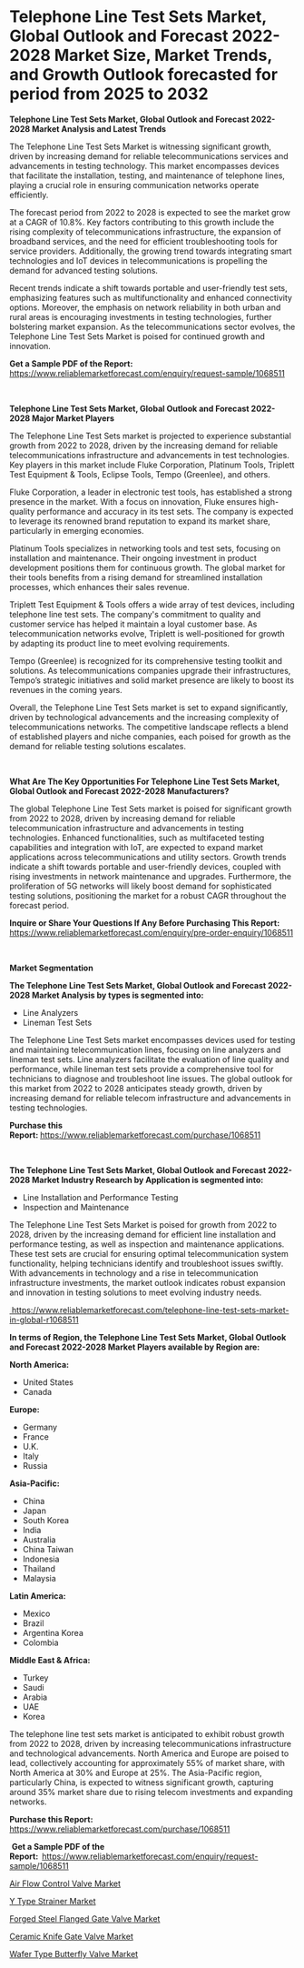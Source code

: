 <p><h1>Telephone Line Test Sets Market, Global Outlook and Forecast 2022-2028 Market Size, Market Trends, and Growth Outlook forecasted for period from 2025 to 2032</h1></p><p><strong>Telephone Line Test Sets Market, Global Outlook and Forecast 2022-2028 Market Analysis and Latest Trends</strong></p>
<p><p>The Telephone Line Test Sets Market is witnessing significant growth, driven by increasing demand for reliable telecommunications services and advancements in testing technology. This market encompasses devices that facilitate the installation, testing, and maintenance of telephone lines, playing a crucial role in ensuring communication networks operate efficiently.</p><p>The forecast period from 2022 to 2028 is expected to see the market grow at a CAGR of 10.8%. Key factors contributing to this growth include the rising complexity of telecommunications infrastructure, the expansion of broadband services, and the need for efficient troubleshooting tools for service providers. Additionally, the growing trend towards integrating smart technologies and IoT devices in telecommunications is propelling the demand for advanced testing solutions.</p><p>Recent trends indicate a shift towards portable and user-friendly test sets, emphasizing features such as multifunctionality and enhanced connectivity options. Moreover, the emphasis on network reliability in both urban and rural areas is encouraging investments in testing technologies, further bolstering market expansion. As the telecommunications sector evolves, the Telephone Line Test Sets Market is poised for continued growth and innovation.</p></p>
<p><strong>Get a Sample PDF of the Report:&nbsp;</strong> <a href="https://www.reliablemarketforecast.com/enquiry/request-sample/1068511?utm_campaign=2886&utm_medium=2&utm_source=Github&utm_content=ia&utm_term=21032025&utm_id=telephone-line-test-sets-market-global-outlook-and-forecast-2022-2028">https://www.reliablemarketforecast.com/enquiry/request-sample/1068511</a></p>
<p>&nbsp;</p>
<p><strong>Telephone Line Test Sets Market, Global Outlook and Forecast 2022-2028 Major Market Players</strong></p>
<p><p>The Telephone Line Test Sets market is projected to experience substantial growth from 2022 to 2028, driven by the increasing demand for reliable telecommunications infrastructure and advancements in test technologies. Key players in this market include Fluke Corporation, Platinum Tools, Triplett Test Equipment & Tools, Eclipse Tools, Tempo (Greenlee), and others.</p><p>Fluke Corporation, a leader in electronic test tools, has established a strong presence in the market. With a focus on innovation, Fluke ensures high-quality performance and accuracy in its test sets. The company is expected to leverage its renowned brand reputation to expand its market share, particularly in emerging economies.</p><p>Platinum Tools specializes in networking tools and test sets, focusing on installation and maintenance. Their ongoing investment in product development positions them for continuous growth. The global market for their tools benefits from a rising demand for streamlined installation processes, which enhances their sales revenue.</p><p>Triplett Test Equipment & Tools offers a wide array of test devices, including telephone line test sets. The company's commitment to quality and customer service has helped it maintain a loyal customer base. As telecommunication networks evolve, Triplett is well-positioned for growth by adapting its product line to meet evolving requirements.</p><p>Tempo (Greenlee) is recognized for its comprehensive testing toolkit and solutions. As telecommunications companies upgrade their infrastructures, Tempo’s strategic initiatives and solid market presence are likely to boost its revenues in the coming years.</p><p>Overall, the Telephone Line Test Sets market is set to expand significantly, driven by technological advancements and the increasing complexity of telecommunications networks. The competitive landscape reflects a blend of established players and niche companies, each poised for growth as the demand for reliable testing solutions escalates.</p></p>
<p>&nbsp;</p>
<p><strong>What Are The Key Opportunities For Telephone Line Test Sets Market, Global Outlook and Forecast 2022-2028 Manufacturers?</strong></p>
<p><p>The global Telephone Line Test Sets market is poised for significant growth from 2022 to 2028, driven by increasing demand for reliable telecommunication infrastructure and advancements in testing technologies. Enhanced functionalities, such as multifaceted testing capabilities and integration with IoT, are expected to expand market applications across telecommunications and utility sectors. Growth trends indicate a shift towards portable and user-friendly devices, coupled with rising investments in network maintenance and upgrades. Furthermore, the proliferation of 5G networks will likely boost demand for sophisticated testing solutions, positioning the market for a robust CAGR throughout the forecast period.</p></p>
<p><strong>Inquire or Share Your Questions If Any Before Purchasing This Report:</strong> <a href="https://www.reliablemarketforecast.com/enquiry/pre-order-enquiry/1068511?utm_campaign=2886&utm_medium=2&utm_source=Github&utm_content=ia&utm_term=21032025&utm_id=telephone-line-test-sets-market-global-outlook-and-forecast-2022-2028">https://www.reliablemarketforecast.com/enquiry/pre-order-enquiry/1068511</a></p>
<p>&nbsp;</p>
<p><strong>Market Segmentation</strong></p>
<p><strong>The Telephone Line Test Sets Market, Global Outlook and Forecast 2022-2028 Market Analysis by types is segmented into:</strong></p>
<p><ul><li>Line Analyzers</li><li>Lineman Test Sets</li></ul></p>
<p><p>The Telephone Line Test Sets market encompasses devices used for testing and maintaining telecommunication lines, focusing on line analyzers and lineman test sets. Line analyzers facilitate the evaluation of line quality and performance, while lineman test sets provide a comprehensive tool for technicians to diagnose and troubleshoot line issues. The global outlook for this market from 2022 to 2028 anticipates steady growth, driven by increasing demand for reliable telecom infrastructure and advancements in testing technologies.</p></p>
<p><strong>Purchase this Report:&nbsp;</strong><a href="https://www.reliablemarketforecast.com/purchase/1068511?utm_campaign=2886&utm_medium=2&utm_source=Github&utm_content=ia&utm_term=21032025&utm_id=telephone-line-test-sets-market-global-outlook-and-forecast-2022-2028">https://www.reliablemarketforecast.com/purchase/1068511</a></p>
<p>&nbsp;</p>
<p><strong>The Telephone Line Test Sets Market, Global Outlook and Forecast 2022-2028 Market Industry Research by Application is segmented into:</strong></p>
<p><ul><li>Line Installation and Performance Testing</li><li>Inspection and Maintenance</li></ul></p>
<p><p>The Telephone Line Test Sets Market is poised for growth from 2022 to 2028, driven by the increasing demand for efficient line installation and performance testing, as well as inspection and maintenance applications. These test sets are crucial for ensuring optimal telecommunication system functionality, helping technicians identify and troubleshoot issues swiftly. With advancements in technology and a rise in telecommunication infrastructure investments, the market outlook indicates robust expansion and innovation in testing solutions to meet evolving industry needs.</p></p>
<p><a href="https://www.reliablemarketforecast.com/telephone-line-test-sets-market-in-global-r1068511?utm_campaign=2886&utm_medium=2&utm_source=Github&utm_content=ia&utm_term=21032025&utm_id=telephone-line-test-sets-market-global-outlook-and-forecast-2022-2028">&nbsp;https://www.reliablemarketforecast.com/telephone-line-test-sets-market-in-global-r1068511</a></p>
<p><strong>In terms of Region, the Telephone Line Test Sets Market, Global Outlook and Forecast 2022-2028 Market Players available by Region are:</strong></p>
<p>
    <p> <strong> North America: </strong>
        <ul>
            <li>United States</li>
            <li>Canada</li>
        </ul>
        </p> 
    <p> <strong> Europe: </strong>
        <ul>
            <li>Germany</li>
            <li>France</li>
            <li>U.K.</li>
            <li>Italy</li>
            <li>Russia</li>
        </ul>
        </p> 
    <p> <strong> Asia-Pacific: </strong>
        <ul>
            <li>China</li>
            <li>Japan</li>
            <li>South Korea</li>
            <li>India</li>
            <li>Australia</li>
            <li>China Taiwan</li>
            <li>Indonesia</li>
            <li>Thailand</li>
            <li>Malaysia</li>
        </ul>
        </p> 
    <p> <strong> Latin America: </strong>
        <ul>
            <li>Mexico</li>
            <li>Brazil</li>
            <li>Argentina Korea</li>
            <li>Colombia</li>
        </ul>
        </p> 
    <p> <strong> Middle East & Africa: </strong>
        <ul>
            <li>Turkey</li>
            <li>Saudi</li>
            <li>Arabia</li>
            <li>UAE</li>
            <li>Korea</li>
        </ul>
    </p>
    </p>
<p><p>The telephone line test sets market is anticipated to exhibit robust growth from 2022 to 2028, driven by increasing telecommunications infrastructure and technological advancements. North America and Europe are poised to lead, collectively accounting for approximately 55% of market share, with North America at 30% and Europe at 25%. The Asia-Pacific region, particularly China, is expected to witness significant growth, capturing around 35% market share due to rising telecom investments and expanding networks.</p></p>
<p><strong>Purchase this Report: </strong><a href="https://www.reliablemarketforecast.com/purchase/1068511?utm_campaign=2886&utm_medium=2&utm_source=Github&utm_content=ia&utm_term=21032025&utm_id=telephone-line-test-sets-market-global-outlook-and-forecast-2022-2028">https://www.reliablemarketforecast.com/purchase/1068511</a></p>
<p>&nbsp;<strong>Get a Sample PDF of the Report:&nbsp;&nbsp;</strong><a href="https://www.reliablemarketforecast.com/enquiry/request-sample/1068511?utm_campaign=2886&utm_medium=2&utm_source=Github&utm_content=ia&utm_term=21032025&utm_id=telephone-line-test-sets-market-global-outlook-and-forecast-2022-2028">https://www.reliablemarketforecast.com/enquiry/request-sample/1068511</a></p>
<p><strong></strong></p>
<p><p><a href="https://www.linkedin.com/pulse/study-forecastingthe-globalair-flow-control-valve-market-growingat-5gbuc?utm_campaign=2886&utm_medium=2&utm_source=Github&utm_content=ia&utm_term=21032025&utm_id=telephone-line-test-sets-market-global-outlook-and-forecast-2022-2028">Air Flow Control Valve Market</a></p><p><a href="https://www.linkedin.com/pulse/trend-analysis-y-type-strainer-market-expected-growth-85-cagr-wcd2c?utm_campaign=2886&utm_medium=2&utm_source=Github&utm_content=ia&utm_term=21032025&utm_id=telephone-line-test-sets-market-global-outlook-and-forecast-2022-2028">Y Type Strainer Market</a></p><p><a href="https://www.linkedin.com/pulse/forged-steel-flanged-gate-valve-market-trends-growth-drivers-hwgyc?utm_campaign=2886&utm_medium=2&utm_source=Github&utm_content=ia&utm_term=21032025&utm_id=telephone-line-test-sets-market-global-outlook-and-forecast-2022-2028">Forged Steel Flanged Gate Valve Market</a></p><p><a href="https://www.linkedin.com/pulse/global-ceramic-knife-gate-valve-market-pulse-trends-growth-analysis-rtcnc?utm_campaign=2886&utm_medium=2&utm_source=Github&utm_content=ia&utm_term=21032025&utm_id=telephone-line-test-sets-market-global-outlook-and-forecast-2022-2028">Ceramic Knife Gate Valve Market</a></p><p><a href="https://www.linkedin.com/pulse/detailed-report-wafer-type-butterfly-valve-market-value-mz4ic?utm_campaign=2886&utm_medium=2&utm_source=Github&utm_content=ia&utm_term=21032025&utm_id=telephone-line-test-sets-market-global-outlook-and-forecast-2022-2028">Wafer Type Butterfly Valve Market</a></p></p>